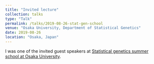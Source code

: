 ```yaml
---
title: "Invited lecture"
collection: talks
type: "Talk"
permalink: /talks/2019-08-26-stat-gen-school
venue: "Osaka University, Department of Statistical Genetics"
date: 2019-08-26
location: "Osaka, Japan"
---
```


I was one of the invited guest speakers at [Statistical genetics summer school at Osaka University](http://www.sg.med.osaka-u.ac.jp/school_2019.html).
